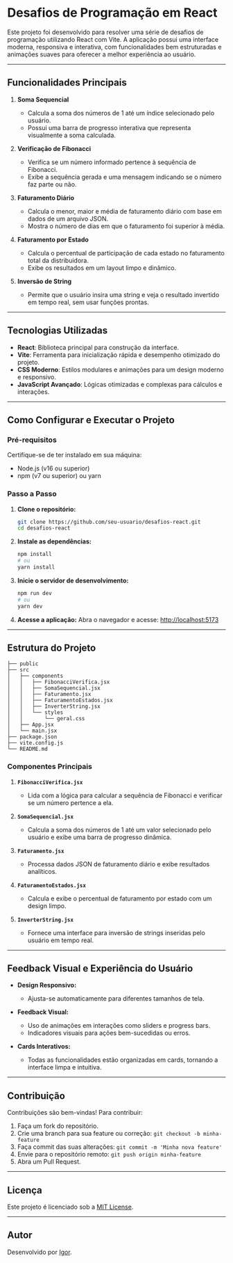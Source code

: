 # Desafios de Programação em React

Este projeto foi desenvolvido para resolver uma série de desafios de programação utilizando React com Vite. A aplicação possui uma interface moderna, responsiva e interativa, com funcionalidades bem estruturadas e animações suaves para oferecer a melhor experiência ao usuário.

---

## **Funcionalidades Principais**

1. **Soma Sequencial**
   - Calcula a soma dos números de 1 até um índice selecionado pelo usuário.
   - Possui uma barra de progresso interativa que representa visualmente a soma calculada.

2. **Verificação de Fibonacci**
   - Verifica se um número informado pertence à sequência de Fibonacci.
   - Exibe a sequência gerada e uma mensagem indicando se o número faz parte ou não.

3. **Faturamento Diário**
   - Calcula o menor, maior e média de faturamento diário com base em dados de um arquivo JSON.
   - Mostra o número de dias em que o faturamento foi superior à média.

4. **Faturamento por Estado**
   - Calcula o percentual de participação de cada estado no faturamento total da distribuidora.
   - Exibe os resultados em um layout limpo e dinâmico.

5. **Inversão de String**
   - Permite que o usuário insira uma string e veja o resultado invertido em tempo real, sem usar funções prontas.

---

## **Tecnologias Utilizadas**

- **React**: Biblioteca principal para construção da interface.
- **Vite**: Ferramenta para inicialização rápida e desempenho otimizado do projeto.
- **CSS Moderno**: Estilos modulares e animações para um design moderno e responsivo.
- **JavaScript Avançado**: Lógicas otimizadas e complexas para cálculos e interações.

---

## **Como Configurar e Executar o Projeto**

### **Pré-requisitos**

Certifique-se de ter instalado em sua máquina:
- Node.js (v16 ou superior)
- npm (v7 ou superior) ou yarn

### **Passo a Passo**

1. **Clone o repositório:**
   ```bash
   git clone https://github.com/seu-usuario/desafios-react.git
   cd desafios-react
   ```

2. **Instale as dependências:**
   ```bash
   npm install
   # ou
   yarn install
   ```

3. **Inicie o servidor de desenvolvimento:**
   ```bash
   npm run dev
   # ou
   yarn dev
   ```

4. **Acesse a aplicação:**
   Abra o navegador e acesse: [http://localhost:5173](http://localhost:5173)

---

## **Estrutura do Projeto**

```plaintext
├── public
├── src
│   ├── components
│   │   ├── FibonacciVerifica.jsx
│   │   ├── SomaSequencial.jsx
│   │   ├── Faturamento.jsx
│   │   ├── FaturamentoEstados.jsx
│   │   ├── InverterString.jsx
│   │   └── styles
│   │       └── geral.css
│   ├── App.jsx
│   └── main.jsx
├── package.json
├── vite.config.js
└── README.md
```

### **Componentes Principais**

1. **`FibonacciVerifica.jsx`**
   - Lida com a lógica para calcular a sequência de Fibonacci e verificar se um número pertence a ela.

2. **`SomaSequencial.jsx`**
   - Calcula a soma dos números de 1 até um valor selecionado pelo usuário e exibe uma barra de progresso dinâmica.

3. **`Faturamento.jsx`**
   - Processa dados JSON de faturamento diário e exibe resultados analíticos.

4. **`FaturamentoEstados.jsx`**
   - Calcula e exibe o percentual de faturamento por estado com um design limpo.

5. **`InverterString.jsx`**
   - Fornece uma interface para inversão de strings inseridas pelo usuário em tempo real.

---

## **Feedback Visual e Experiência do Usuário**

- **Design Responsivo:**
  - Ajusta-se automaticamente para diferentes tamanhos de tela.

- **Feedback Visual:**
  - Uso de animações em interações como sliders e progress bars.
  - Indicadores visuais para ações bem-sucedidas ou erros.

- **Cards Interativos:**
  - Todas as funcionalidades estão organizadas em cards, tornando a interface limpa e intuitiva.

---

## **Contribuição**

Contribuições são bem-vindas! Para contribuir:

1. Faça um fork do repositório.
2. Crie uma branch para sua feature ou correção: `git checkout -b minha-feature`
3. Faça commit das suas alterações: `git commit -m 'Minha nova feature'`
4. Envie para o repositório remoto: `git push origin minha-feature`
5. Abra um Pull Request.

---

## **Licença**

Este projeto é licenciado sob a [MIT License](LICENSE).

---

## **Autor**

Desenvolvido por [Igor](https://github.com/igaodevs).

